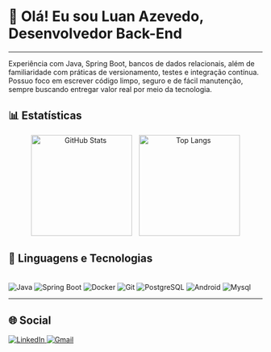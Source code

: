 # 👋 Olá! Eu sou Luan Azevedo, Desenvolvedor Back-End
---
Experiência com Java, Spring Boot, bancos de dados relacionais, além de familiaridade com práticas de versionamento, testes e integração contínua. Possuo foco em escrever código limpo, seguro e de fácil manutenção, sempre buscando entregar valor real por meio da tecnologia.

## 📊 Estatísticas

<div align="center">
  <img 
    height="200" 
    style="padding-right: 10px;" 
    src="https://github-readme-stats.vercel.app/api?username=Luan-Pinheiro&show_icons=true&theme=chartreuse-dark&include_all_commits=true&locale=pt-br" 
    alt="GitHub Stats"
  />
  <img 
    height="200" 
    src="https://github-readme-stats.vercel.app/api/top-langs/?username=Luan-Pinheiro&theme=chartreuse-dark&layout=compact&custom_title=Tecnologias&langs_count=9" 
    alt="Top Langs"
  />
</div>



## 🤖 Linguagens e Tecnologias

  <div style="display: inline_block"><br>
     <img align=center alt="Java"  src="https://img.shields.io/badge/Java-C34127?style=for-the-badge&logo=openjdk&logoColor=white">
    <img align="center" alt="Spring Boot" src="https://img.shields.io/badge/Spring Boot-2E4A23?style=for-the-badge&logo=spring-boot&logoColor=6DB33F">
     <img align="center" alt="Docker" src="https://img.shields.io/badge/Docker-2496ED?style=for-the-badge&logo=docker&logoColor=white">
     <img align=center alt="Git"  src="https://img.shields.io/badge/git-orange?style=for-the-badge&logo=git&logoColor=%23F05032">
     <img align=center alt="PostgreSQL"  src="https://img.shields.io/badge/PostgreSQL-316192?style=for-the-badge&logo=postgresql&logoColor=white">
    <img align="center" alt="Android" src="https://img.shields.io/badge/Android-2E7D32?style=for-the-badge&logo=android-studio&logoColor=white">
     <img align=center alt="Mysql"  src="https://img.shields.io/badge/MySQL-004f8b?style=for-the-badge&logo=mysql&logoColor=white">
  </div>

---

## 🌐 Social

<div>
  <a href="https://www.linkedin.com/in/luan-pinheiro-azevedo/" target="_blank">
    <img src="https://img.shields.io/badge/-LinkedIn-%230077B5?style=for-the-badge&logo=linkedin&logoColor=white" alt="LinkedIn">
  </a>
  <a href="mailto:lpazevedodev@gmail.com" target="_blank">
    <img src="https://img.shields.io/badge/-Gmail-%23333?style=for-the-badge&logo=gmail&logoColor=white" alt="Gmail">
  </a>
</div>
